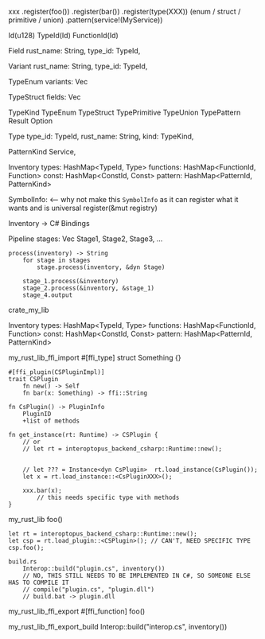 
xxx
    .register(foo())
    .register(bar())
    .register(type(XXX)) (enum / struct / primitive / union)
    .pattern(service!(MyService)) 



Id(u128)
TypeId(Id)
FunctionId(Id)


Field
    rust_name: String,
    type_id: TypeId,

Variant
    rust_name: String,
    type_id: TypeId,

TypeEnum
    variants: Vec<Variant>

TypeStruct
    fields: Vec<Field>

TypeKind
    TypeEnum
    TypeStruct
    TypePrimitive
    TypeUnion
    TypePattern
        Result
        Option

Type
    type_id: TypeId,
    rust_name: String,
    kind: TypeKind,

PatternKind
    Service,


Inventory
    types: HashMap<TypeId, Type>
    functions: HashMap<FunctionId, Function>
    const: HashMap<ConstId, Const>
    pattern: HashMap<PatternId, PatternKind>
    


SymbolInfo: <-- why not make this `SymbolInfo` as it can register what it wants and is universal
    register(&mut registry)
        


Inventory -> C# Bindings

Pipeline
    stages: Vec<Stage>
        Stage1, Stage2, Stage3, ...
    

    process(inventory) -> String
        for stage in stages
            stage.process(inventory, &dyn Stage)
        
        stage_1.process(&inventory)
        stage_2.process(&inventory, &stage_1)
        stage_4.output




crate_my_lib






Inventory
    types: HashMap<TypeId, Type>
    functions: HashMap<FunctionId, Function>
    const: HashMap<ConstId, Const>
    pattern: HashMap<PatternId, PatternKind>




my_rust_lib_ffi_import
    #[ffi_type]
    struct Something {}

    #[ffi_plugin(CSPluginImpl)]
    trait CSPlugin
        fn new() -> Self 
        fn bar(x: Something) -> ffi::String

    fn CsPlugin() -> PluginInfo
        PluginID 
        +list of methods

    fn get_instance(rt: Runtime) -> CSPlugin {
        // or
        // let rt = interoptopus_backend_csharp::Runtime::new();


        // let ??? = Instance<dyn CsPlugin>  rt.load_instance(CsPlugin());
        let x = rt.load_instance::<CsPluginXXX>();

        xxx.bar(x);
            // this needs specific type with methods 
    }


my_rust_lib
    foo()

    let rt = interoptopus_backend_csharp::Runtime::new();
    let csp = rt.load_plugin::<CSPlugin>(); // CAN'T, NEED SPECIFIC TYPE
    csp.foo();

    build.rs
        Interop::build("plugin.cs", inventory())
        // NO, THIS STILL NEEDS TO BE IMPLEMENTED IN C#, SO SOMEONE ELSE HAS TO COMPILE IT
        // compile("plugin.cs", "plugin.dll")
        // build.bat -> plugin.dll  


my_rust_lib_ffi_export
    #[ffi_function]
    foo()

my_rust_lib_ffi_export_build
    Interop::build("interop.cs", inventory())



